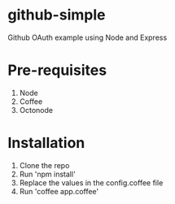 # github-simple
Github OAuth example using Node and Express

# Pre-requisites
1. Node
2. Coffee
3. Octonode

# Installation
1. Clone the repo
2. Run 'npm install'
3. Replace the values in the config.coffee file
4. Run 'coffee app.coffee'
